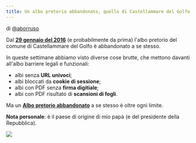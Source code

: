 ```yaml
---
title: Un albo pretorio abbandonato, quello di Castellammare del Golfo
---
```


di [@aborruso](https://twitter.com/aborruso)

Dal [**29 gennaio del 2016**](https://www.facebook.com/comunecastellammaredelgolfo/posts/10153475485148163) (e probabilmente da prima) l'albo pretorio del comune di Castellammare del Golfo è abbandonato a se stesso. 

In queste settimane abbiamo visto diverse cose brutte, che mettono davanti all'albo barriere legali e funzionali:

- albi senza **URL univoci**;
- albi bloccati da **cookie di sessione**;
- albi con PDF senza **firma digitiale**;
- albi con PDF risultato di **scansioni di fogli**.

Ma un **[Albo pretorio abbandonato](http://www.comune.castellammare.tp.it/atti/albo_pretorio.php)** a se stesso è oltre ogni limite.

**Nota personale**: è il paese di origine di mio papà (e del presidente della Repubblica).

![](http://i.imgur.com/kBuJ7zp.png)